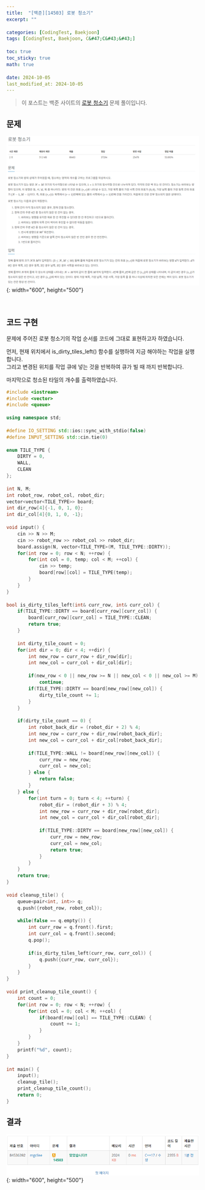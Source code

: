```yaml
---
title:  "[백준][14503] 로봇 청소기"
excerpt: ""

categories: [CodingTest, Baekjoon]
tags: [CodingTest, Baekjoon, C&#47;C&#43;&#43;]

toc: true
toc_sticky: true
math: true
 
date: 2024-10-05
last_modified_at: 2024-10-05
---
```


> 이 포스트는 백준 사이트의 [로봇 청소기](https://www.acmicpc.net/problem/14503) 문제 풀이입니다.  

## 문제

![문제](/assets/img/Boj/로봇청소기.png){: width="600", height="500"}  

<br/>

## 코드 구현

문제에 주어진 로봇 청소기의 작업 순서를 코드에 그대로 표현하고자 하였습니다.  

먼저, 현재 위치에서 is_dirty_tiles_left() 함수를 실행하여 지금 해야하는 작업을 실행합니다.  
그리고 변경된 위치를 작업 큐에 넣는 것을 반복하여 큐가 빌 때 까지 반복합니다.  

마지막으로 청소된 타일의 개수를 출력하였습니다.  

```c++
#include <iostream>
#include <vector>
#include <queue>

using namespace std;

#define IO_SETTING std::ios::sync_with_stdio(false)
#define INPUT_SETTING std::cin.tie(0)

enum TILE_TYPE {
	DIRTY = 0,
	WALL, 
	CLEAN
};

int N, M;
int robot_row, robot_col, robot_dir;
vector<vector<TILE_TYPE>> board;
int dir_row[4]{-1, 0, 1, 0};
int dir_col[4]{0, 1, 0, -1};

void input() {
	cin >> N >> M;
	cin >> robot_row >> robot_col >> robot_dir;
	board.assign(N, vector<TILE_TYPE>(M, TILE_TYPE::DIRTY));
	for(int row = 0; row < N; ++row) {
		for(int col = 0, temp; col < M; ++col) {
			cin >> temp;
			board[row][col] = TILE_TYPE(temp);
		}
	}
}

bool is_dirty_tiles_left(int& curr_row, int& curr_col) {
	if(TILE_TYPE::DIRTY == board[curr_row][curr_col]) {
		board[curr_row][curr_col] = TILE_TYPE::CLEAN;
		return true;
	} 

	int dirty_tile_count = 0;
	for(int dir = 0; dir < 4; ++dir) {
		int new_row = curr_row + dir_row[dir];
		int new_col = curr_col + dir_col[dir];

		if(new_row < 0 || new_row >= N || new_col < 0 || new_col >= M)
			continue;
		if(TILE_TYPE::DIRTY == board[new_row][new_col]) {
			dirty_tile_count += 1;
		}
	}

	if(dirty_tile_count == 0) {
		int robot_back_dir = (robot_dir + 2) % 4;
		int new_row = curr_row + dir_row[robot_back_dir];
		int new_col = curr_col + dir_col[robot_back_dir];

		if(TILE_TYPE::WALL != board[new_row][new_col]) {
			curr_row = new_row;
			curr_col = new_col;
		} else {
			return false;
		}
	} else {
		for(int turn = 0; turn < 4; ++turn) {
			robot_dir = (robot_dir + 3) % 4;
			int new_row = curr_row + dir_row[robot_dir];
			int new_col = curr_col + dir_col[robot_dir];

			if(TILE_TYPE::DIRTY == board[new_row][new_col]) {
				curr_row = new_row;
				curr_col = new_col;
				return true;
			}
		}
	}
	return true;
}

void cleanup_tile() {
	queue<pair<int, int>> q;
	q.push({robot_row, robot_col});

	while(false == q.empty()) {
		int curr_row = q.front().first;
		int curr_col = q.front().second;
		q.pop();

		if(is_dirty_tiles_left(curr_row, curr_col)) {
			q.push({curr_row, curr_col});
		}
	}
}

void print_cleanup_tile_count() {
	int count = 0;
	for(int row = 0; row < N; ++row) {
		for(int col = 0; col < M; ++col) {
			if(board[row][col] == TILE_TYPE::CLEAN) {
				count += 1;
			}
		}
	}
	printf("%d", count);
}

int main() {
	input();
	cleanup_tile();
	print_cleanup_tile_count();
	return 0;
} 
```

## 결과

![문제](/assets/img/Boj/로봇청소기_실행결과.png){: width="600", height="500"}  
